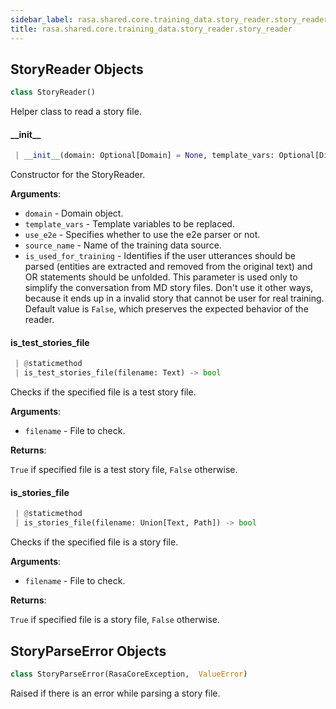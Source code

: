 ```yaml
---
sidebar_label: rasa.shared.core.training_data.story_reader.story_reader
title: rasa.shared.core.training_data.story_reader.story_reader
---
```


## StoryReader Objects

```python
class StoryReader()
```

Helper class to read a story file.

#### \_\_init\_\_

```python
 | __init__(domain: Optional[Domain] = None, template_vars: Optional[Dict] = None, use_e2e: bool = False, source_name: Optional[Text] = None, is_used_for_training: bool = True) -> None
```

Constructor for the StoryReader.

**Arguments**:

- `domain` - Domain object.
- `template_vars` - Template variables to be replaced.
- `use_e2e` - Specifies whether to use the e2e parser or not.
- `source_name` - Name of the training data source.
- `is_used_for_training` - Identifies if the user utterances should be parsed
  (entities are extracted and removed from the original text) and
  OR statements should be unfolded. This parameter is used only to
  simplify the conversation from MD story files. Don&#x27;t use it other ways,
  because it ends up in a invalid story that cannot be user for real
  training. Default value is `False`, which preserves the expected behavior
  of the reader.

#### is\_test\_stories\_file

```python
 | @staticmethod
 | is_test_stories_file(filename: Text) -> bool
```

Checks if the specified file is a test story file.

**Arguments**:

- `filename` - File to check.
  

**Returns**:

  `True` if specified file is a test story file, `False` otherwise.

#### is\_stories\_file

```python
 | @staticmethod
 | is_stories_file(filename: Union[Text, Path]) -> bool
```

Checks if the specified file is a story file.

**Arguments**:

- `filename` - File to check.
  

**Returns**:

  `True` if specified file is a story file, `False` otherwise.

## StoryParseError Objects

```python
class StoryParseError(RasaCoreException,  ValueError)
```

Raised if there is an error while parsing a story file.

